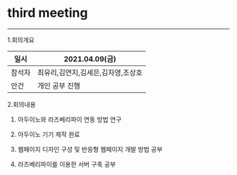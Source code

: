 # third meeting   
---


1.회의개요   

|일시|2021.04.09(금)|
|---|---| 
|참석자|최유리,김연지,김세은,김자영,조상호|
|안건|개인 공부 진행|


2.회의내용

1) 아두이노와 라즈베리파이 연동 방법 연구  

2) 아두이노 기기 제작 완료

3) 웹페이지 디자인 구성 및 반응형 웹페이지 개발 방법 공부

4) 라즈베리파이를 이용한 서버 구축 공부


